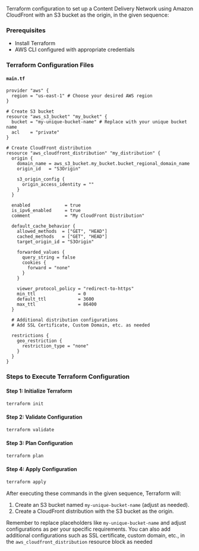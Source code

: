 Terraform configuration to set up a Content Delivery Network using Amazon CloudFront with an S3 bucket as the origin, in the given sequence:

### Prerequisites
- Install Terraform
- AWS CLI configured with appropriate credentials

### Terraform Configuration Files

#### `main.tf`
```hcl
provider "aws" {
  region = "us-east-1" # Choose your desired AWS region
}

# Create S3 bucket
resource "aws_s3_bucket" "my_bucket" {
  bucket = "my-unique-bucket-name" # Replace with your unique bucket name
  acl    = "private"
}

# Create CloudFront distribution
resource "aws_cloudfront_distribution" "my_distribution" {
  origin {
    domain_name = aws_s3_bucket.my_bucket.bucket_regional_domain_name
    origin_id   = "S3Origin"
    
    s3_origin_config {
      origin_access_identity = ""
    }
  }

  enabled             = true
  is_ipv6_enabled     = true
  comment             = "My CloudFront Distribution"
  
  default_cache_behavior {
    allowed_methods  = ["GET", "HEAD"]
    cached_methods   = ["GET", "HEAD"]
    target_origin_id = "S3Origin"
    
    forwarded_values {
      query_string = false
      cookies {
        forward = "none"
      }
    }
    
    viewer_protocol_policy = "redirect-to-https"
    min_ttl                = 0
    default_ttl            = 3600
    max_ttl                = 86400
  }

  # Additional distribution configurations
  # Add SSL Certificate, Custom Domain, etc. as needed
  
  restrictions {
    geo_restriction {
      restriction_type = "none"
    }
  }
}
```

### Steps to Execute Terraform Configuration

#### Step 1: Initialize Terraform
```bash
terraform init
```

#### Step 2: Validate Configuration
```bash
terraform validate
```

#### Step 3: Plan Configuration
```bash
terraform plan
```

#### Step 4: Apply Configuration
```bash
terraform apply
```

After executing these commands in the given sequence, Terraform will:

1. Create an S3 bucket named `my-unique-bucket-name` (adjust as needed).
2. Create a CloudFront distribution with the S3 bucket as the origin.

Remember to replace placeholders like `my-unique-bucket-name` and adjust configurations as per your specific requirements. You can also add additional configurations such as SSL certificate, custom domain, etc., in the `aws_cloudfront_distribution` resource block as needed
